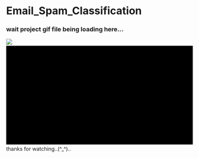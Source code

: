 # Email_Spam_Classification


### wait project gif file being loading here... ###
<img src="Email_sms_spam_Classification/Email_spam_Classifier1st_part-.gif" width="700px">
<img src ="Email_sms_spam_Classification/Email_spam_Classifier2nd_part-.gif" width="700px"

### thanks for watching..(^_^).. ###
